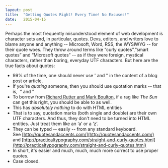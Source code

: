 ```yaml
---
layout: post
title:  "Getting Quotes Right! Every Time! No Excuses!"
date:   2015-04-15
---
```


Perhaps the most frequently misunderstood element of web development is character sets and, in particular, quotes. Devs, editors, and writers love to blame anyone and anything -- Microsoft, Word, RSS, the WYSIWYG -- for their quote woes. They throw around terms like “curly quotes”,“smart quotes” and “Microsoft quotes” -- as if they were foreign, mystical characters, rather than boring, everyday UTF characters. But here are the true facts about quotes:

- 99% of the time, one should never use ' and " in the content of a blog post or article.
- If you're *quoting* someone, then you should use quotation marks -- that is,  “ and ”
- To borrow from [Richard Rutter and Mark Boulton](http://webtypography.net/sxsw2007/), if a rag like *The Sun* can get this right, you should be able to as well.
- This has *absolutely nothing* to do with HTML entities
- That is to say, quotation marks (both single and double) are their own UTF characters. And thus, they don't need to be turned into HTML entities. Just treat them like an ‘a’ or a ‘z’.
- They can be typed -- easily -- from any standard keyboard. See [http://quotesandaccents.com/](http://quotesandaccents.com/) and [http://practicaltypography.com/straight-and-curly-quotes.html](http://practicaltypography.com/straight-and-curly-quotes.html)
- In short, it's easier and much, much, much more correct to use proper quotes.
- Case closed.